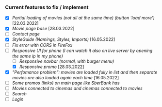 ### Current features to fix / implement  

* [x] _Partial loading of movies (not all at the same time) (button 'load more')_ [22.03.2022]
* [x] _Movie page base_ [28.03.2022] 
* [ ] _Contact page_  
* [x] _StyleGuide (Namings, Styles, Imports)_ [16.05.2022]
* [ ] _Fix error with CORS in FireFox_  
* [ ] _Responsive UI for phone (I can watch it also on live server by opening the same ip in my phone)_
  * [ ] _Responsive navbar (normal, with burger menu)_
  * [x] _Responsive promo_ [28.03.2022]
* [x] _"Perfomance problem": movies are loaded fully in list and then separate movies are also loaded again each time_ [16.05.2022]
* [ ] _Some promos (links) on main page like SberBank has_  
* [ ] _Movies connected to cinemas and cinemas connected to movies_  
* [ ] _Search_  
* [ ] _Login_